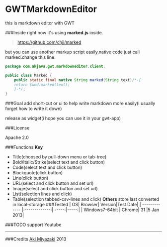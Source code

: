 GWTMarkdownEditor
=================

this is markdown editor with GWT

###Inside
right now it's using **marked.js** inside.

>https://github.com/chjj/marked

but you can  use another markup script easily,native code just call marked.change this line.

```java
package com.akjava.gwt.markdowneditor.client;

public class Marked {
	public static final native String marked(String text)/*-{
	return $wnd.marked(text);
	}-*/;
}
```


###Goal
add short-cut or ui to help write markdown more easily(I usually forget how to write it down)

release as widget(i hope you can use it in your gwt-app)

###License

Apache 2.0

###Functions
**Key**
- Title(choosed by pull-down menu or tab-tree)
- Bold/Italic/Strike(select text and click button)
- Code(select text and click button)
- Blockquote(click button)
- Line(click button)
- URL(select and click button and set url)
- Image(select and click button and set url)
- List(selection lines and click)
- Table(selection tabbed-csv-lines and click)
**Others**
store last converted in local-storage
###Tested
| OS| Browser| Version|Test Date|
| ------------- |:-------------:| -----:|-----:|
| Windows7-64bit      | Chrome| 31 |5 Jan 2013|

###TODO
support Youtube
********
###Credits
[Aki Miyazaki](https://plus.google.com/103021856782435660635/) 2013